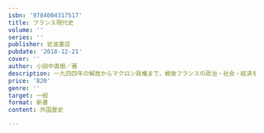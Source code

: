 ```yaml
---
isbn: '9784004317517'
title: フランス現代史
volume: ''
series: ''
publisher: 岩波書店
pubdate: '2018-12-21'
cover: ''
author: 小田中直樹／著
description: 一九四四年の解放からマクロン政権まで，戦後フランスの政治・社会・経済を総体的にとらえる通史．
price: '820'
genre: ''
target: 一般
format: 新書
content: 外国歴史

---
```

